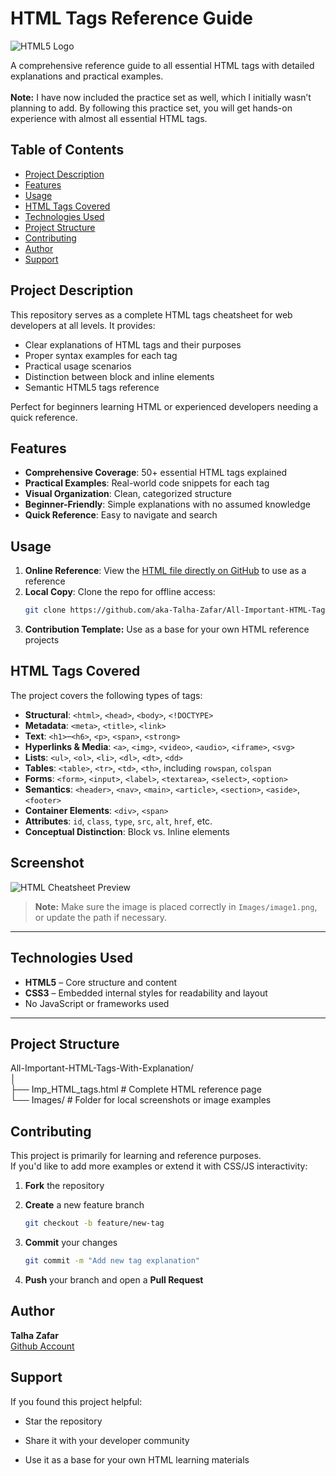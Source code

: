 # HTML Tags Reference Guide

![HTML5 Logo](https://img.shields.io/badge/HTML5-E34F26?style=for-the-badge&logo=html5&logoColor=white)

A comprehensive reference guide to all essential HTML tags with detailed explanations and practical examples.
<br>
<br>
**Note:** I have now included the practice set as well, which I initially wasn’t planning to add. By following this practice set, you will get hands-on experience with almost all essential HTML tags.

## Table of Contents
- [Project Description](#project-description)
- [Features](#features)
- [Usage](#usage)
- [HTML Tags Covered](#html-tags-covered)
- [Technologies Used](#technologies-used)
- [Project Structure](#project-structure)
- [Contributing](#contributing)
- [Author](#author)
- [Support](#Support)

## Project Description
This repository serves as a complete HTML tags cheatsheet for web developers at all levels. It provides:
- Clear explanations of HTML tags and their purposes
- Proper syntax examples for each tag
- Practical usage scenarios
- Distinction between block and inline elements
- Semantic HTML5 tags reference

Perfect for beginners learning HTML or experienced developers needing a quick reference.

## Features
- **Comprehensive Coverage**: 50+ essential HTML tags explained
- **Practical Examples**: Real-world code snippets for each tag
- **Visual Organization**: Clean, categorized structure
- **Beginner-Friendly**: Simple explanations with no assumed knowledge
- **Quick Reference**: Easy to navigate and search

## Usage
1. **Online Reference**: View the [HTML file directly on GitHub](https://github.com/aka-Talha-Zafar/All-Important-HTML-Tags-With-Explanation/blob/main/Imp_HTML_tags.html) to use as a reference
2. **Local Copy**: Clone the repo for offline access:
   ```bash
   git clone https://github.com/aka-Talha-Zafar/All-Important-HTML-Tags-With-Explanation.git
3. **Contribution Template:** Use as a base for your own HTML reference projects

## HTML Tags Covered

The project covers the following types of tags:

- **Structural**: `<html>`, `<head>`, `<body>`, `<!DOCTYPE>`
- **Metadata**: `<meta>`, `<title>`, `<link>`
- **Text**: `<h1>`–`<h6>`, `<p>`, `<span>`, `<strong>`
- **Hyperlinks & Media**: `<a>`, `<img>`, `<video>`, `<audio>`, `<iframe>`, `<svg>`
- **Lists**: `<ul>`, `<ol>`, `<li>`, `<dl>`, `<dt>`, `<dd>`
- **Tables**: `<table>`, `<tr>`, `<td>`, `<th>`, including `rowspan`, `colspan`
- **Forms**: `<form>`, `<input>`, `<label>`, `<textarea>`, `<select>`, `<option>`
- **Semantics**: `<header>`, `<nav>`, `<main>`, `<article>`, `<section>`, `<aside>`, `<footer>`
- **Container Elements**: `<div>`, `<span>`
- **Attributes**: `id`, `class`, `type`, `src`, `alt`, `href`, etc.
- **Conceptual Distinction**: Block vs. Inline elements

## Screenshot

![HTML Cheatsheet Preview](Images/image1.png)

> **Note:** Make sure the image is placed correctly in `Images/image1.png`, or update the path if necessary.

---

## Technologies Used

- **HTML5** – Core structure and content
- **CSS3** – Embedded internal styles for readability and layout
- No JavaScript or frameworks used

---

## Project Structure

All-Important-HTML-Tags-With-Explanation/
<br>
│
<br>
├── Imp_HTML_tags.html # Complete HTML reference page
<br>
└── Images/ # Folder for local screenshots or image examples

## Contributing

This project is primarily for learning and reference purposes.  
If you'd like to add more examples or extend it with CSS/JS interactivity:

1. **Fork** the repository 

2. **Create** a new feature branch  
   ```bash
   git checkout -b feature/new-tag
3. **Commit** your changes
   ```bash
   git commit -m "Add new tag explanation"
4. **Push** your branch and open a **Pull Request**

## Author

**Talha Zafar**<br>
[Github Account](https://github.com/aka-Talha-Zafar)

## Support

If you found this project helpful:

- Star the repository

- Share it with your developer community

- Use it as a base for your own HTML learning materials